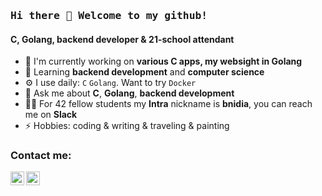 ### <samp>Hi there 👋 Welcome to my github!</samp>

#### C, Golang, backend developer & 21-school attendant

- 🔭 I'm currently working on **various C apps, my websight in Golang**
- 🌱 Learning **backend development** and **computer science**
- ⚙️ I use daily: `C` `Golang`. Want to try `Docker`
- 💬 Ask me about **C**, **Golang**, **backend development**
- 👩‍💻 For 42 fellow students my **Intra** nickname is **bnidia**, you can reach me on **Slack**
- ⚡️ Hobbies: coding & writing & traveling & painting

<!--p>
  <img height="180em" src="https://github-readme-stats.vercel.app/api/top-langs/?username=bnidia&hide=swift,roff,php,Makefile,Cmake,python,shell,html,css,Assembly,dockerfile&langs_count=8&layout=compact&show_icons=true&hide_border=true&&count_private=true&include_all_commits=true" />
</p>

[![bnidia's 42 stats](https://badge42.vercel.app/api/v2/cl3enoo9k004009muhk5a94tj/stats?cursusId=21&coalitionId=91)](https://github.com/JaeSeoKim/badge42) -->

### Contact me:
[<img align="left" alt="bnidia | LinkedIn" width="22px" src="https://cdn.jsdelivr.net/npm/simple-icons@v3/icons/linkedin.svg" />][linkedin]
[<img align="left" alt="bnidia | Telegram" width="22px" src="https://cdn.jsdelivr.net/npm/simple-icons@v3/icons/telegram.svg" />][telegram]

[linkedin]: https://www.linkedin.com/in/rustem-k/
[telegram]: https://t.me/ooddb



<!--
**kukinpower/kukinpower** is a ✨ _special_ ✨ repository because its `README.md` (this file) appears on your GitHub profile.

Here are some ideas to get you started:

- 🔭 I’m currently working on Minishell
- 🌱 I’m currently learning git
- 👯 I’m looking to collaborate on selfdriving cars
- 💬 Ask me about C
-->


